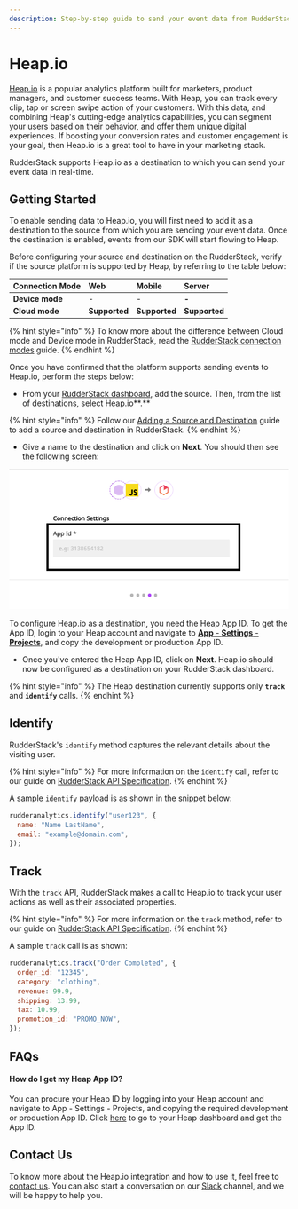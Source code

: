 ```yaml
---
description: Step-by-step guide to send your event data from RudderStack to Heap.io.
---
```


# Heap.io

[Heap.io](https://heap.io/) is a popular analytics platform built for marketers, product managers, and customer success teams. With Heap, you can track every clip, tap or screen swipe action of your customers. With this data, and combining Heap's cutting-edge analytics capabilities, you can segment your users based on their behavior, and offer them unique digital experiences. If boosting your conversion rates and customer engagement is your goal, then Heap.io is a great tool to have in your marketing stack.

RudderStack supports Heap.io as a destination to which you can send your event data in real-time.

## Getting Started

To enable sending data to Heap.io, you will first need to add it as a destination to the source from which you are sending your event data. Once the destination is enabled, events from our SDK will start flowing to Heap. 

Before configuring your source and destination on the RudderStack, verify if the source platform is supported by Heap, by referring to the table below:

| **Connection Mode** | **Web** | **Mobile** | **Server** |
| :--- | :--- | :--- | :--- |
| **Device mode** | - | - | **-** |
| **Cloud mode** | **Supported** | **Supported** | **Supported** |

{% hint style="info" %}
To know more about the difference between Cloud mode and Device mode in RudderStack, read the [RudderStack connection modes](https://docs.rudderstack.com/get-started/rudderstack-connection-modes) guide.
{% endhint %}

Once you have confirmed that the platform supports sending events to Heap.io, perform the steps below:

* From your [RudderStack dashboard](https://app.rudderstack.com/signup?type=freetrial), add the source. Then, from the list of destinations, select Heap.io**.**

{% hint style="info" %}
Follow our [Adding a Source and Destination](https://docs.rudderstack.com/getting-started/adding-source-and-destination-rudderstack) guide to add a source and destination in RudderStack.
{% endhint %}

* Give a name to the destination and click on **Next**. You should then see the following screen:

![Heap.io Connection Settings on RudderStack dashboard](../.gitbook/assets/screen-shot-2020-12-03-at-2.20.59-pm.png)

To configure Heap.io as a destination, you need the Heap App ID. To get the App ID, login to your Heap account and navigate to [**App** - **Settings** - **Projects**](https://heapanalytics.com/app/settings/projects), and copy the development or production App ID.

* Once you've entered the Heap App ID, click on **Next**. Heap.io should now be configured as a destination on your RudderStack dashboard.

{% hint style="info" %}
The Heap destination currently supports only **`track`** and **`identify`** calls.
{% endhint %}

## Identify

RudderStack's `identify` method captures the relevant details about the visiting user.

{% hint style="info" %}
For more information on the `identify` call, refer to our guide on [RudderStack API Specification](https://docs.rudderstack.com/rudderstack-api-spec).
{% endhint %}

A sample `identify` payload is as shown in the snippet below:

```javascript
rudderanalytics.identify("user123", {
  name: "Name LastName",
  email: "example@domain.com",
});
```

## Track

With the `track` API, RudderStack makes a call to Heap.io to track your user actions as well as their associated properties.

{% hint style="info" %}
For more information on the `track` method, refer to our guide on [RudderStack API Specification](https://docs.rudderstack.com/rudderstack-api-spec).
{% endhint %}

A sample `track` call is as shown:

```javascript
rudderanalytics.track("Order Completed", {
  order_id: "12345",
  category: "clothing",
  revenue: 99.9,
  shipping: 13.99,
  tax: 10.99,
  promotion_id: "PROMO_NOW",
});
```

## FAQs

#### How do I get my Heap App ID?

You can procure your Heap ID by logging into your Heap account and navigate to App - Settings - Projects, and copying the required development or production App ID. Click [here](https://heapanalytics.com/app/settings/projects) to go to your Heap dashboard and get the App ID.

## Contact Us

To know more about the Heap.io integration and how to use it, feel free to [contact us](mailto:%20contact@rudderstack.com). You can also start a conversation on our [Slack](https://resources.rudderstack.com/join-rudderstack-slack) channel, and we will be happy to help you.

